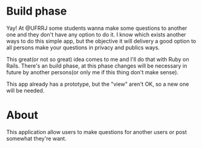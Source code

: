 # Build phase

  Yay! At @UFRRJ some students wanna make some questions to another one and they don't have any option to do it. I know which exists another ways to do this simple app, but the objective it will delivery a good option to all persons make your questions in privacy and publics ways. 
  
  This great(or not so great) idea comes to me and I'll do that with Ruby on Rails.
  There's an build phase, at this phase changes will be necessary in future by another persons(or only me if this thing don't make sense).
  
  This app already has a prototype, but the "view" aren't OK, so a new one will be needed.

# About
This application allow users to make questions for another users or post somewhat they're want.


